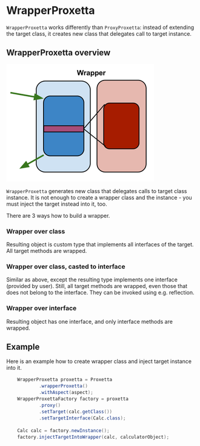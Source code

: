 # WrapperProxetta

`WrapperProxetta` works differently than `ProxyProxetta`: instead of
extending the target class, it creates new class that delegates call to
target instance.

## WrapperProxetta overview

![wrapper proxetta](WrapperProxetta.png)

`WrapperProxetta` generates new class that delegates calls
to target class instance. It is not enough to create a wrapper class and
the instance - you must inject the target instead into it, too.

There are 3 ways how to build a wrapper.

### Wrapper over class

Resulting object is custom type that implements all interfaces of the
target. All target methods are wrapped.

### Wrapper over class, casted to interface

Similar as above, except the resulting type implements one interface
(provided by user). Still, all target methods are wrapped, even those
that does not belong to the interface. They can be invoked using e.g.
reflection.

### Wrapper over interface

Resulting object has one interface, and only interface methods are
wrapped.

## Example

Here is an example how to create wrapper class and inject target
instance into it.

~~~~~ java
    WrapperProxetta proxetta = Proxetta
    		.wrapperProxetta()
    		.withAspect(aspect);
    WrapperProxettaFactory factory = proxetta
			.proxy()
			.setTarget(calc.getClass())
			.setTargetInterface(Calc.class);

    Calc calc = factory.newInstance();
    factory.injectTargetIntoWrapper(calc, calculatorObject);
~~~~~
